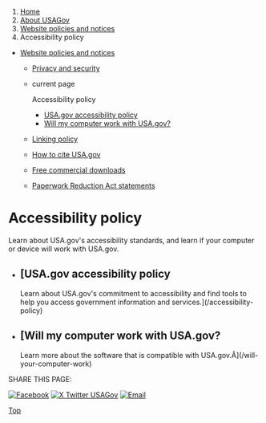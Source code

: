 1. [Home](/)
2. [About USAGov](/about)
3. [Website policies and notices](/website-policies-and-notices)
4. Accessibility policy

* [Website policies and notices](/website-policies-and-notices)
  + [Privacy and security](/privacy)
  + current page

    Accessibility policy

    - [USA.gov accessibility policy](/accessibility-policy)
    - [Will my computer work with USA.gov?](/will-your-computer-work)
  + [Linking policy](/linking-policy)
  + [How to cite USA.gov](/how-to-cite)
  + [Free commercial downloads](/free-commercial-downloads)
  + [Paperwork Reduction Act statements](/paperwork-reduction-act-statements)

Accessibility policy
====================

Learn about USA.gov's accessibility standards, and learn if your computer or device will work with USA.gov.

* [USA.gov accessibility policy
  ----------------------------

  Learn about USA.gov's commitment to accessibility and find tools to help you access government information and services.](/accessibility-policy)
* [Will my computer work with USA.gov?
  -----------------------------------

  Learn more about the software that is compatible with USA.gov.Â](/will-your-computer-work)

SHARE THIS PAGE:

[![Facebook](/themes/custom/usagov/images/social-media-icons/Facebook_Icon.svg)](https://www.facebook.com/sharer/sharer.php?u=https://www.usa.gov/accessibility&v=3)
[![X Twitter USAGov](/themes/custom/usagov/images/social-media-icons/X_Twitter_Icon.svg?version=2)](https://twitter.com/intent/tweet?source=webclient&text=https://www.usa.gov/accessibility)
[![Email](/themes/custom/usagov/images/social-media-icons/Email_Icon.svg?version=2)](mailto:?subject=https://www.usa.gov/accessibility)

[Top](#main-content)